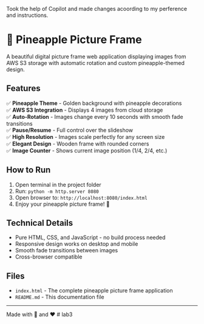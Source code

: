 Took the help of Copilot and made changes acoording to my perference and instructions.
# 🍍 Pineapple Picture Frame

A beautiful digital picture frame web application displaying images from AWS S3 storage with automatic rotation and custom pineapple-themed design.

## Features

✅ **Pineapple Theme** - Golden background with pineapple decorations  
✅ **AWS S3 Integration** - Displays 4 images from cloud storage  
✅ **Auto-Rotation** - Images change every 10 seconds with smooth fade transitions  
✅ **Pause/Resume** - Full control over the slideshow  
✅ **High Resolution** - Images scale perfectly for any screen size  
✅ **Elegant Design** - Wooden frame with rounded corners  
✅ **Image Counter** - Shows current image position (1/4, 2/4, etc.)

## How to Run

1. Open terminal in the project folder
2. Run: `python -m http.server 8080`
3. Open browser to: `http://localhost:8080/index.html`
4. Enjoy your pineapple picture frame! 🍍

## Technical Details

- Pure HTML, CSS, and JavaScript - no build process needed
- Responsive design works on desktop and mobile
- Smooth fade transitions between images
- Cross-browser compatible

## Files

- `index.html` - The complete pineapple picture frame application
- `README.md` - This documentation file

---

Made with 🍍 and ❤️
#   l a b 3 
 
 

